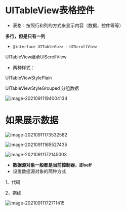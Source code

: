 # UITableView表格控件

- 表格：按照行和列的方式来显示内容（数据，控件等等）

**多行，但是只有一列**

- ```
  @interface UITableView : UIScrollView
  ```

UITableView继承UIScrollView

- 两种样式：

UITableViewStylePlain

UITableViewStyleGrouped 分组数据

![image-20210911194004134](UITableView.assets/image-20210911194004134.png)

# 如果展示数据

![image-20210911173532582](UITableView.assets/image-20210911173532582.png)

![image-20210911165527435](UITableView.assets/image-20210911165527435.png)

![image-20210911172145003](UITableView.assets/image-20210911172145003.png)

- **数据源对象一般都是当前控制器，即self**
- 设置数据源对象的两种方式

1、代码

2、拖线

![image-20210911172711415](UITableView.assets/image-20210911172711415.png)

